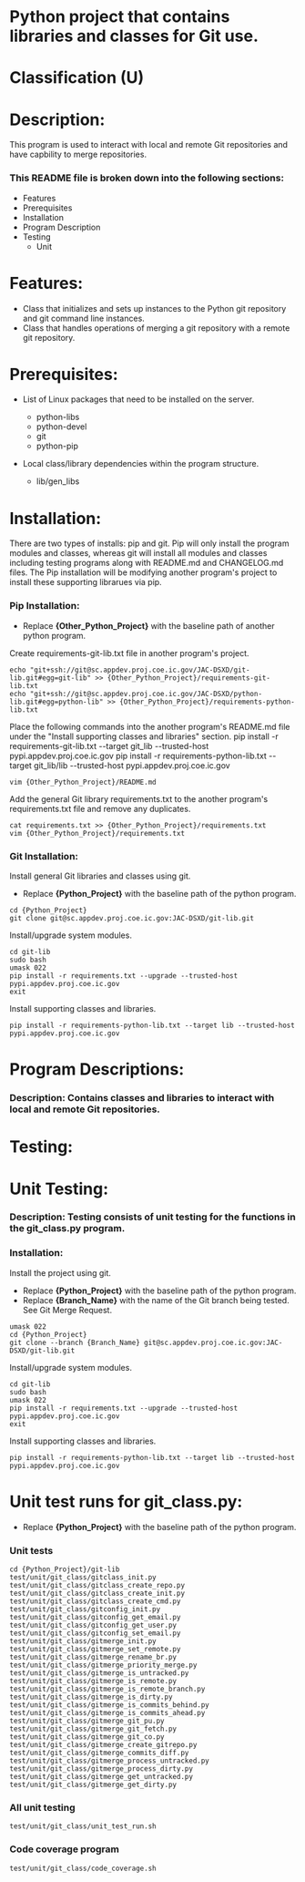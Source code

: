 # Python project that contains libraries and classes for Git use.
# Classification (U)

# Description:
  This program is used to interact with local and remote Git repositories and have capbility to merge repositories.

###  This README file is broken down into the following sections:
  * Features
  * Prerequisites
  * Installation
  * Program Description
  * Testing
    - Unit


# Features:
  * Class that initializes and sets up instances to the Python git repository and git command line instances.
  * Class that handles operations of merging a git repository with a remote git repository.


# Prerequisites:

  * List of Linux packages that need to be installed on the server.
    - python-libs
    - python-devel
    - git
    - python-pip

  * Local class/library dependencies within the program structure.
    - lib/gen_libs


# Installation:
  There are two types of installs: pip and git.  Pip will only install the program modules and classes, whereas git will install all modules and classes including testing programs along with README.md and CHANGELOG.md files.  The Pip installation will be modifying another program's project to install these supporting librarues via pip.

### Pip Installation:
  * Replace **{Other_Python_Project}** with the baseline path of another python program.

Create requirements-git-lib.txt file in another program's project.

```
echo "git+ssh://git@sc.appdev.proj.coe.ic.gov/JAC-DSXD/git-lib.git#egg=git-lib" >> {Other_Python_Project}/requirements-git-lib.txt
echo "git+ssh://git@sc.appdev.proj.coe.ic.gov/JAC-DSXD/python-lib.git#egg=python-lib" >> {Other_Python_Project}/requirements-python-lib.txt
```

Place the following commands into the another program's README.md file under the "Install supporting classes and libraries" section.
   pip install -r requirements-git-lib.txt --target git_lib --trusted-host pypi.appdev.proj.coe.ic.gov
   pip install -r requirements-python-lib.txt --target git_lib/lib --trusted-host pypi.appdev.proj.coe.ic.gov
 
```
vim {Other_Python_Project}/README.md
```

Add the general Git library requirements.txt to the another program's requirements.txt file and remove any duplicates.

```
cat requirements.txt >> {Other_Python_Project}/requirements.txt
vim {Other_Python_Project}/requirements.txt
```

### Git Installation:

Install general Git libraries and classes using git.
  * Replace **{Python_Project}** with the baseline path of the python program.

```
cd {Python_Project}
git clone git@sc.appdev.proj.coe.ic.gov:JAC-DSXD/git-lib.git
```

Install/upgrade system modules.

```
cd git-lib
sudo bash
umask 022
pip install -r requirements.txt --upgrade --trusted-host pypi.appdev.proj.coe.ic.gov
exit
```

Install supporting classes and libraries.
```
pip install -r requirements-python-lib.txt --target lib --trusted-host pypi.appdev.proj.coe.ic.gov
```


# Program Descriptions:
### Description: Contains classes and libraries to interact with local and remote Git repositories.


# Testing:

# Unit Testing:

### Description: Testing consists of unit testing for the functions in the git_class.py program.

### Installation:

Install the project using git.
  * Replace **{Python_Project}** with the baseline path of the python program.
  * Replace **{Branch_Name}** with the name of the Git branch being tested.  See Git Merge Request.

```
umask 022
cd {Python_Project}
git clone --branch {Branch_Name} git@sc.appdev.proj.coe.ic.gov:JAC-DSXD/git-lib.git
```

Install/upgrade system modules.

```
cd git-lib
sudo bash
umask 022
pip install -r requirements.txt --upgrade --trusted-host pypi.appdev.proj.coe.ic.gov
exit
```

Install supporting classes and libraries.
```
pip install -r requirements-python-lib.txt --target lib --trusted-host pypi.appdev.proj.coe.ic.gov
```

# Unit test runs for git_class.py:
  * Replace **{Python_Project}** with the baseline path of the python program.

### Unit tests
```
cd {Python_Project}/git-lib
test/unit/git_class/gitclass_init.py
test/unit/git_class/gitclass_create_repo.py
test/unit/git_class/gitclass_create_init.py
test/unit/git_class/gitclass_create_cmd.py
test/unit/git_class/gitconfig_init.py
test/unit/git_class/gitconfig_get_email.py
test/unit/git_class/gitconfig_get_user.py
test/unit/git_class/gitconfig_set_email.py
test/unit/git_class/gitmerge_init.py
test/unit/git_class/gitmerge_set_remote.py
test/unit/git_class/gitmerge_rename_br.py
test/unit/git_class/gitmerge_priority_merge.py
test/unit/git_class/gitmerge_is_untracked.py
test/unit/git_class/gitmerge_is_remote.py
test/unit/git_class/gitmerge_is_remote_branch.py
test/unit/git_class/gitmerge_is_dirty.py
test/unit/git_class/gitmerge_is_commits_behind.py
test/unit/git_class/gitmerge_is_commits_ahead.py
test/unit/git_class/gitmerge_git_pu.py
test/unit/git_class/gitmerge_git_fetch.py
test/unit/git_class/gitmerge_git_co.py
test/unit/git_class/gitmerge_create_gitrepo.py
test/unit/git_class/gitmerge_commits_diff.py
test/unit/git_class/gitmerge_process_untracked.py
test/unit/git_class/gitmerge_process_dirty.py
test/unit/git_class/gitmerge_get_untracked.py
test/unit/git_class/gitmerge_get_dirty.py
```

### All unit testing
```
test/unit/git_class/unit_test_run.sh
```

### Code coverage program
```
test/unit/git_class/code_coverage.sh
```

